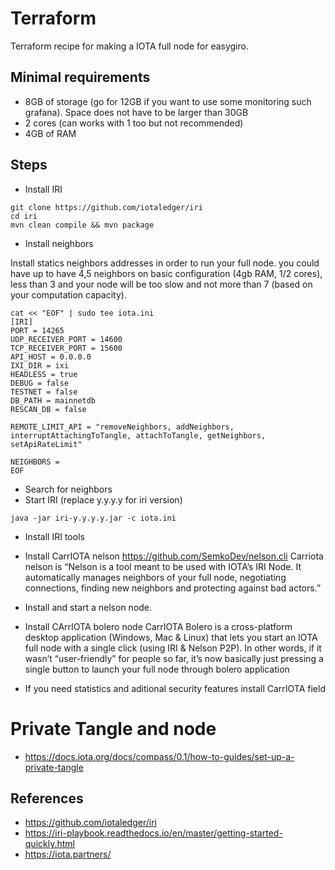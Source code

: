 # Terraform

Terraform recipe for making a IOTA full node for easygiro.

## Minimal requirements

 * 8GB of storage (go for 12GB if you want to use some monitoring such grafana). Space does not have to be larger than 30GB
 * 2 cores (can works with 1 too but not recommended)
 * 4GB of RAM
 
 ## Steps 
 
* Install IRI

```
git clone https://github.com/iotaledger/iri
cd iri
mvn clean compile && mvn package
```

* Install neighbors

Install statics neighbors addresses in order to run your full node. you could have up to have 4,5 neighbors on basic configuration (4gb RAM, 1/2 cores), less than 3 and your node will be too slow and not more than 7 (based on your computation capacity).

```
cat << "EOF" | sudo tee iota.ini
[IRI]
PORT = 14265
UDP_RECEIVER_PORT = 14600
TCP_RECEIVER_PORT = 15600
API_HOST = 0.0.0.0
IXI_DIR = ixi
HEADLESS = true
DEBUG = false
TESTNET = false
DB_PATH = mainnetdb
RESCAN_DB = false

REMOTE_LIMIT_API = "removeNeighbors, addNeighbors, interruptAttachingToTangle, attachToTangle, getNeighbors, setApiRateLimit"

NEIGHBORS = 
EOF
```
* Search for neighbors
* Start IRI (replace y.y.y.y for iri version)
```
java -jar iri-y.y.y.y.jar -c iota.ini
```

* Install IRI tools
* Install CarrIOTA nelson https://github.com/SemkoDev/nelson.cli
Carriota nelson is “Nelson is a tool meant to be used with IOTA’s IRI Node. It automatically manages neighbors of your full node, negotiating connections, finding new neighbors and protecting against bad actors.”

* Install and start a nelson node. 

* Install CArrIOTA bolero node
CarrIOTA Bolero is a cross-platform desktop application (Windows, Mac & Linux) that lets you start an IOTA full node with a single click (using IRI & Nelson P2P). In other words, if it wasn’t “user-friendly” for people so far, it’s now basically just pressing a single button to launch your full node through bolero application

* If you need statistics and aditional security features install CarrIOTA field

# Private Tangle and node

* https://docs.iota.org/docs/compass/0.1/how-to-guides/set-up-a-private-tangle

 ## References
 * https://github.com/iotaledger/iri
 * https://iri-playbook.readthedocs.io/en/master/getting-started-quickly.html
 * https://iota.partners/
 
 
